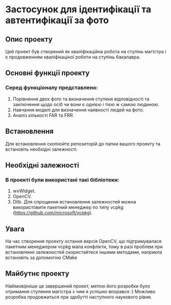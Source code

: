 # Застосунок для ідентифікації та автентифікації за фото
## Опис проекту
Цей проект був створений як кваліфікаційна робота на ступінь магістра і є продовженням кваліфікаціної роботи на ступінь бакалавра.
## Основні функції проекту
### Серед функціоналу представлено: 
1. Порівняння двох фото та визначення ступеня відповідності та заключення щодо осіб чи вони є однією і тією ж самою людиною.
2. Навчання моделі для визначення наявності людей на фото.
3. Аналіз кількості FAR та FRR.
## Встановлення
Для встановлення скопіюйте репозиторій до папки вашого проекту та встановіть необхідні залежності. 
## Необхідні залежності
### В проекті були використані такі бібліотеки:
1. wxWidget.
2. OpenCV.
3. Dlib.
Для спрощення встановлення залежностей можна використовити пакетний менеджер по типу vcpkg (https://github.com/microsoft/vcpkg).
## Увага
На час створення проекту остання версія OpenCV, що підтримувалася пакетним менеджером vcpkg мала конфлікти, тому в разі проблем при встановленні залежностей скористайтеся іншими методами, наприкла встановіть за допомогою CMake
## Майбутнє проекту
Найімовірніше це завершений проект, метою його розробки було отримання ступення магістра з чим я успішно впорався :) 
Можливо розробка продовжиться при здобутті наступного наукового рівня.

